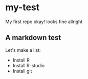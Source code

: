 # my-test
My first repo
okay! looks fine
allright

## A markdown test

Let's make a list:

* Install R
* Install R-studio
* Install git